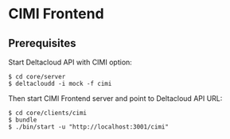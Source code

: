 CIMI Frontend
==============

Prerequisites
-------------

Start Deltacloud API with CIMI option:

    $ cd core/server
    $ deltacloudd -i mock -f cimi

Then start CIMI Frontend server and point to Deltacloud API URL:

    $ cd core/clients/cimi
    $ bundle
    $ ./bin/start -u "http://localhost:3001/cimi"
